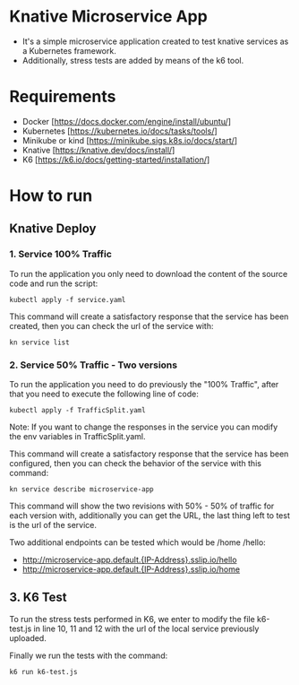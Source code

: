# Knative Microservice App
- It's a simple microservice application created to test knative services as a Kubernetes framework.
- Additionally, stress tests are added by means of the k6 tool.

# Requirements
- Docker [https://docs.docker.com/engine/install/ubuntu/]
- Kubernetes [https://kubernetes.io/docs/tasks/tools/]
- Minikube or kind [https://minikube.sigs.k8s.io/docs/start/]
- Knative [https://knative.dev/docs/install/]
- K6 [https://k6.io/docs/getting-started/installation/]

# How to run
## Knative Deploy
### 1. Service 100% Traffic
To run the application you only need to download the content of the source code and run the script:

    kubectl apply -f service.yaml

This command will create a satisfactory response that the service has been created, then you can check the url of the service with: 

    kn service list

### 2. Service 50% Traffic - Two versions
To run the application you need to do previously the "100% Traffic", after that you need to execute the following line of code:

    kubectl apply -f TrafficSplit.yaml

Note: If you want to change the responses in the service you can modify the env variables in TrafficSplit.yaml.

This command will create a satisfactory response that the service has been configured, then you can check the behavior of the service with this command:

    kn service describe microservice-app

This command will show the two revisions with 50% - 50% of traffic for each version with, additionally you can get the URL, the last thing left to test is the url of the service.

Two additional endpoints can be tested which would be /home /hello:

- http://microservice-app.default.{IP-Address}.sslip.io/hello
- http://microservice-app.default.{IP-Address}.sslip.io/home

## 3. K6 Test

To run the stress tests performed in K6, we enter to modify the file k6-test.js in line 10, 11 and 12 with the url of the local service previously uploaded.

Finally we run the tests with the command:

    k6 run k6-test.js